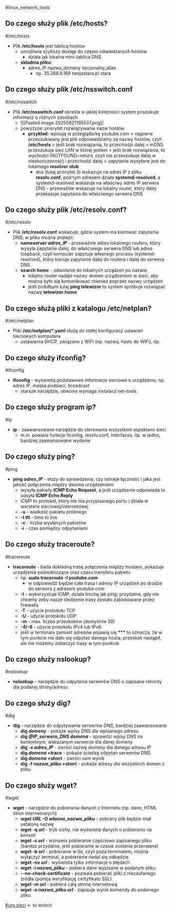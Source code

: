 #linux_network_tools

## Do czego służy plik /etc/hosts?
#/etc/hosts
- Plik **/etc/hosts** jest tablicą hostów
	- umożliwia szybszy dostęp do często odwiedzanych hostów
		- działa jak lokalna mini-tablica DNS
	- **składnia pliku:**
		- adres_IP nazwa_domeny opcjonalny_alias
			- np. 35.268.6.169 twojastara.pl stara

## Do czego służy plik /etc/nsswitch.conf
#/etc/nsswitch 
- Plik **/etc/nsswitch.conf** określa w jakiej kolejności system poszukuje informacji o różnych zasobach
	- ![[Pasted image 20250821195537.png]]
	- powyższe: priorytet rozwiązywania nazw hostów
		- **przykład:** wpisuję w przeglądarkę youtube.com > najpierw przeszukiwany jest plik odpowiedzialny za nazwy hostów, czyli **/etc/hosts** > jeśli brak rozwiązania, to przechodzi dalej > mDNS przeszukuje sieć LAN w której jestem > jeśli brak rozwiązania, to wychodzi (NOTFOUND=return, czyli nie przeszukuje dalej w nieskończoność) i przechodzi dalej > zapytanie wysyłane jest do lokalnego **resolver stub**
			- dns (tutaj priorytet 3) wskazuje na adres IP z pliku **resolv.conf**, pod tym adresem działa **systemd-resolved**, a systemd-resolved wskazuje na właściwy adres IP serwera DNS - przeważnie wskazuje na lokalny router, który dalej przekazuje zapytania do właściwego serwera DNS

## Do czego służy plik /etc/resolv.conf?
#/etc/resolv 
- Plik **/etc/resolv.conf** wskazuje, gdzie system ma kierować zapytania DNS; w pliku można znaleźć:
	- **nameserver *adres_IP*** - przeważnie adres lokalnego routera, który wysyła zapytanie dalej, do właściwego serwera DNS lub adres loopback, czyli komputer zapytuje własnego procesu (systemd-resolved), który kieruje zapytanie dalej do routera i dalej do serwera DNS
	- **search *home*** - odwołanie do lokalnych urządzeń po nazwie
		- lokalny router nadaje nazwy domen urządzeniom w sieci, aby można było się komunikować również poprzez nazwy urządzeń
		- jeśli zrobiłbym tutaj **ping telewizor** to system spróbuje rozwiązać nazwę **telewizor.home**

## Do czego służą pliki z katalogu /etc/netplan?
#/etc/netplan
- Pliki **/etc/netplan/\*.yaml** służą do stałej konfiguracji ustawień sieciowych komputera
	- ustawienia DHCP, związane z WiFi (np. nazwa, hasło do WiFi), itp.

## Do czego służy ifconfig?
#ifconfig
- **ifconfig** - wyświetla podstawowe informacje sieciowe o urządzeniu, np. adres IP, maska podsieci, broadcast
	- starsze narzędzie, obecnie wymaga instalacji net-tools

## Do czego służy program ip?
#ip
- **ip** - zaawansowane narzędzie do sterowania wszystkimi aspektami sieci
	- m.in. powiela funkcje ifconfig, resolv.conf, interfaces, itp. w jedno, bardziej zaawansowane wydanie

## Do czego służy ping?
#ping
- **ping *adres_IP*** - służy do sprawdzenia, czy istnieje łączność i jaka jest jakość połączenia między dwoma urządzeniami
	- wysyła pakiety **ICMP Echo Request**, a jeśli urządzenie odpowiada to odsyła **ICMP Echo Reply** 
	- ICMP to protokół, który nie ma przypisanego portu i działa w warstwie sieciowej/internetowej
	- **-s** - wielkość pakietu próbnego
	- **-t ttl** - time to live
	- **-c** - liczba wysłanych pakietów
	- **-i** - czas pomiędzy odpytaniami

## Do czego służy traceroute?
#traceroute
- **traceroute** - bada dokładną trasę połączenia między hostami, pokazuje urządzenia pośredniczące oraz czasu transferu pakietu
	- np. **sudo traceroute -I youtube.com**
		- w odpowiedzi będzie cała trasa i adresy IP urządzeń po drodze do serwera z adresem youtube.com
	- **-I** - wykorzystuje ICMP, działa trochę jak ping; przydatne, gdy nie chcemy żeby nasze śledzenie trasy zostało zablokowane przez firewalla
	- **-T** - użycie protokołu TCP
	- **-U** - użycie protokołu UDP
	- **-m** - max. liczba przeskoków (domyślnie 30)
	- **-4/-6** - użycie protokołu IPv4 lub IPv6
	- jeśli w terminalu zamiast adresów pojawią się **\*\*\*** to oznacza, że w tym punkcie nie dało się odpytać danego hosta; przeskok nastąpił, ale nie możemy zobaczyć trasy w tym punkcie
	
## Do czego służy nslookup?
#nslookup
- **nslookup** - narzędzie do odpytania serwerów DNS o zapisane rekordy dla podanej strony/adresu

## Do czego służy dig?
#dig
- **dig** - narzędzie do odpytywania serwerów DNS, bardziej zaawansowane
	- **dig *domeny*** - pokaże wpisy DNS dla wpisanego adresu
	- **dig *@IP_serwera_DNS* *domena*** - sprawdzi wpisy DNS na konkretnym, wskazanym serwerze dla danej domeny
	- **dig -x *adres_IP*** - zwróci nazwę domeny dla danego adresu IP
	- **dig *domena* +trace** - pokaże ścieżkę odpytań serwerów DNS
	- **dig *domena* +short** - zwróci sam wynik
	- **dig -f *nazwa_pliku* +short** - pokaże adresy dla wszystkich domen z pliku

## Do czego służy wget?
#wget 
- **wget** - narzędzie do pobierania danych z Internetu (np. dane, HTML stron internetowych)
	- **wget *URL* -O *własna_nazwa_pliku*** - pobrany plik będzie miał ustaloną nazwę
	- **wget -q *url*** - tryb cichy, nie wyświetla danych o pobieraniu na konsoli
	- **wget -c *url*** - wznawia pobieranie częściowo zapisanego pliku (bardzo przydatne, jeśli pobieranie w czasie zostanie przerwane)
	- **wget -b *url*** - pobieranie w tle, czyli poza terminalem; można wyłączyć terminal, a pobieranie nadal się odbędzie
	- **wget -nv *url*** - wyświetla tylko informacje o błędach
	- **wget -i *nazwa_pliku*** - pobiera dane wypisane w podanym pliku
	- **--no-check-certificate** - pozwala pobierać pliki z niezaufanego źródła (pomija weryfikację certyfikatu SSL)
	- **wget -m *url*** - pobiera całą stronę internetową
	- **wget -o *nazwa_pliku* *url*** - zapisuje wynik komendy do podanego pliku



[Kurs sieci](https://www.youtube.com/watch?v=HpjFsjjFIdE&list=PLpUS2q-4L9xx9P1SzadLKXGEY30yhVqYu&index=8) <- tu wrócić